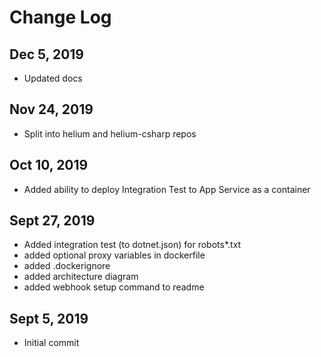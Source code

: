 # Change Log

## Dec 5, 2019

- Updated docs

## Nov 24, 2019

- Split into helium and helium-csharp repos

## Oct 10, 2019

- Added ability to deploy Integration Test to App Service as a container

## Sept 27, 2019

- Added integration test (to dotnet.json) for robots*.txt
- added optional proxy variables in dockerfile
- added .dockerignore
- added architecture diagram
- added webhook setup command to readme

## Sept 5, 2019

- Initial commit
